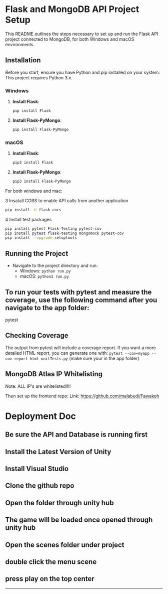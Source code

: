 # Flask and MongoDB API Project Setup

This README outlines the steps necessary to set up and run the Flask API project connected to MongoDB, for both Windows and macOS environments. 

## Installation

Before you start, ensure you have Python and pip installed on your system. This project requires Python 3.x.

### Windows

1. **Install Flask**:
   ```bash
   pip install Flask
   ```

2. **Install Flask-PyMongo**:
   ```bash
   pip install Flask-PyMongo
   ```

### macOS

1. **Install Flask**:
   ```bash
   pip3 install Flask
   ```

2. **Install Flask-PyMongo**:
   ```bash
   pip3 install Flask-PyMongo
   ```
For both windows and mac:

3 Insatall CORS to enable API calls from another application
   ```bash
   pip install -U flask-cors
   ```
4 Install test packages
   ```bash
pip install pytest Flask-Testing pytest-cov
pip install pytest flask-testing mongomock pytest-cov
pip install --upgrade setuptools
```
## Running the Project

- Navigate to the project directory and run:
  - Windows: `python run.py`
  - macOS: `python3 run.py`
## To run your tests with pytest and measure the coverage, use the following command after you navigate to the app folder:

pytest 

## Checking Coverage
The output from pytest will include a coverage report. If you want a more detailed HTML report, you can generate one with:
`pytest --cov=myapp --cov-report html unitTests.py` (make sure your in the app folder)

## MongoDB Atlas IP Whitelisting
Note: ALL IP's are whitelisted!!!!

Then set up the frontend repo:
Link: https://github.com/malabudi/Fawakeh

# Deployment Doc
## Be sure the API and Database is running first
## Install the Latest Version of Unity
## Install Visual Studio
## Clone the github repo
## Open the folder through unity hub
## The game will be loaded once opened through unity hub
## Open the scenes folder under project
## double click the menu scene
## press play on the top center
---
